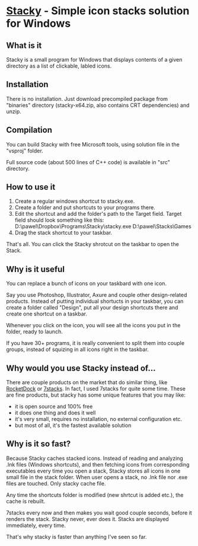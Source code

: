 [Stacky](http://justafewlines.com/2013/04/stacky/) - Simple icon stacks solution for Windows
============================================================================================


What is it
----------

Stacky is a small program for Windows that displays contents of a given directory as a list of clickable, labled icons.


Installation
------------

There is no installation. Just download precompiled package from "binaries" directory (stacky-x64.zip, also contains CRT dependencies) and unzip.


Compilation
-----------

You can build Stacky with free Microsoft tools, using solution file in the "vsproj" folder.

Full source code (about 500 lines of C++ code) is available in "src" directory.


How to use it
-------------

1. Create a regular windows shortcut to stacky.exe.
2. Create a folder and put shortcuts to your programs there.
3. Edit the shortcut and add the folder's path to the Target field.
   Target field should look something like this:
      D:\pawel\Dropbox\Programs\Stacky\stacky.exe D:\pawel\Stacks\Games
4. Drag the stack shortcut to your taskbar.

That's all. You can click the Stacky shrotcut on the taskbar to open the Stack.


Why is it useful
----------------

You can replace a bunch of icons on your taskbard with one icon. 

Say you use Photoshop, Illustrator, Axure and couple other design-related products. Instead of putting individual shortucts in your taskbar, you can create a folder called "Design", put all your design shortcuts there and create one shortcut on a taskbar.

Whenever you click on the icon, you will see all the icons you put in the folder, ready to launch.

If you have 30+ programs, it is really convenient to split them into couple groups, instead of squizing in all icons right in the taskbar.


Why would you use Stacky instead of...
--------------------------------------

There are couple products on the market that do similar thing, like [RocketDock](http://rocketdock.com/) or [7stacks](http://alastria.com/software/7stacks/). In fact, I used 7stacks for quite some time. These are fine products, but stacky has some unique features that you may like:

- it is open source and 100% free
- it does one thing and does it well
- it's very small, requires no installation, no external configuration etc.
- but most of all, it's the fastest available solution


Why is it so fast?
------------------

Because Stacky caches stacked icons. Instead of reading and analyzing .lnk files (Windows shortcuts), and then fetching icons from corresponding executables every time you open a stack, Stacky stores all icons in one small file in the stack folder. When user opens a stack, no .lnk file nor .exe files are touched. Only stacky cache file.

Any time the shortcuts folder is modified (new shrtcut is added etc.), the cache is rebuilt.

7stacks every now and then makes you wait good couple seconds, before it renders the stack. Stacky never, ever does it. Stacks are displayed immediately, every time.

That's why stacky is faster than anything I've seen so far.


